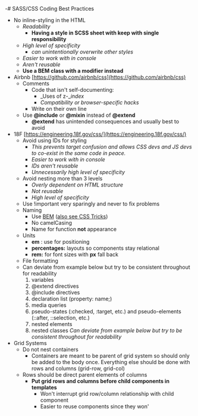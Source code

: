 -# SASS/CSS Coding Best Practices

- No inline-styling in the HTML
  - _Readability_
    - **Having a style in SCSS sheet with keep with single responsibility**
  - _High level of specificity_
    - _can unintentionally overwrite other styles_
  - _Easier to work with in console_
  - _Aren't reusable_
  - **Use a BEM class with a modifier instead**
- Airbnb [https://github.com/airbnb/css](https://github.com/airbnb/css)
  - Comments
    - Code that isn't self-documenting:
      - _Uses of z-__index_
      - _Compatibility_ _or browser-specific hacks_
    - Write on their own line
  - Use **@include** or **@mixin** instead of **@extend**
    - **@extend** has unintended consequences and usually best to avoid
- 18F [https://engineering.18f.gov/css/](https://engineering.18f.gov/css/)
  - Avoid using IDs for styling
    - _This prevents target confusion and allows CSS devs and JS devs to co-exist in the same code in peace._
    - _Easier to work with in console_
    - _IDs aren't reusable_
    - _Unnecessarily high level of specificity_
  - Avoid nesting more than 3 levels
    - _Overly dependent on HTML structure_
    - _Not reusable_
    - _High level of specificity_
  - Use !important very sparingly and never to fix problems
  - Naming
    - Use [BEM](http://getbem.com/) ([also see CSS Tricks](https://css-tricks.com/bem-101/))
    - No camelCasing
    - Name for function **not** appearance
  - Units
    - **em** : use for positioning
    - **percentages:** layouts so components stay relational
    - **rem:** for font sizes with **px** fall back
  - File formatting
  - Can deviate from example below but try to be consistent throughout for readability
    1. variables
    2. @extend directives
    3. @include directives
    4. declaration list (property: name;)
    5. media queries
    6. pseudo-states (:checked, :target, etc.) and pseudo-elements (::after, ::selection, etc.)
    7. nested elements
    8. nested classes
_Can deviate from example below but try to be consistent throughout for readability_
- Grid Systems
  - Do not nest containers
    - Containers are meant to be parent of grid system so should only be added to the body once. Everything else should be done with rows and columns (grid-row, grid-col)
  - Rows should be direct parent elements of columns
    - **Put grid rows and columns before child components in templates**
      - Won't interrupt grid row/column relationship with child component
      - Easier to reuse components since they won'
